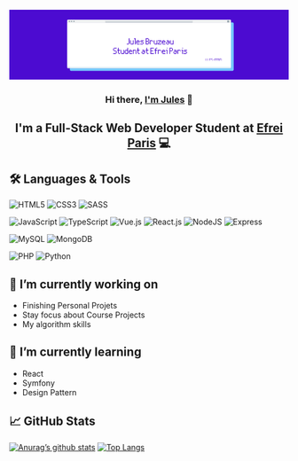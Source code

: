 ![Banner](Banner.png)

<h3 align="center">
  Hi there, <a href="https://www.linkedin.com/in/jules-bruzeau/" target="_blank" rel="noreferrer">I'm Jules</a> 👋
</h3>

<h2 align="center">
  I'm a Full-Stack Web Developer Student at <a href="https://www.efrei.fr/" target="_blank" rel="noreferrer">Efrei Paris</a> 💻
</h2>


## 🛠 Languages & Tools

![HTML5](https://img.shields.io/badge/html5-%23E34F26.svg?style=for-the-badge&logo=html5&logoColor=white)
![CSS3](https://img.shields.io/badge/css3-%231572B6.svg?style=for-the-badge&logo=css3&logoColor=white)
![SASS](https://img.shields.io/badge/SASS-hotpink.svg?style=for-the-badge&logo=SASS&logoColor=white)

![JavaScript](https://img.shields.io/badge/javascript-%23323330.svg?style=for-the-badge&logo=javascript&logoColor=%23F7DF1E)
![TypeScript](https://img.shields.io/badge/typescript-%23007ACC.svg?style=for-the-badge&logo=typescript&logoColor=white)
![Vue.js](https://img.shields.io/badge/vuejs-%2335495e.svg?style=for-the-badge&logo=vuedotjs&logoColor=%234FC08D)
![React.js](https://img.shields.io/badge/React-20232A?style=for-the-badge&logo=react&logoColor=61DAFB)
![NodeJS](https://img.shields.io/badge/node.js-6DA55F?style=for-the-badge&logo=node.js&logoColor=white)
![Express](https://img.shields.io/badge/Express.js-404D59?style=for-the-badge)

![MySQL](https://img.shields.io/badge/mysql-%2300f.svg?style=for-the-badge&logo=mysql&logoColor=white)
![MongoDB](https://img.shields.io/badge/MongoDB-%234ea94b.svg?style=for-the-badge&logo=mongodb&logoColor=white)

![PHP](https://img.shields.io/badge/php-%23777BB4.svg?style=for-the-badge&logo=php&logoColor=white)
![Python](https://img.shields.io/badge/python-3670A0?style=for-the-badge&logo=python&logoColor=ffdd54)


## 🔭 I’m currently working on

  - Finishing Personal Projets
  - Stay focus about Course Projects
  - My algorithm skills

## 🌱 I’m currently learning

  - React
  - Symfony
  - Design Pattern

## 📈 GitHub Stats

[![Anurag’s github stats](https://github-readme-stats.vercel.app/api?username=JulesEfrei)](https://github.com/JulesEfrei)
[![Top Langs](https://github-readme-stats.vercel.app/api/top-langs/?username=JulesEfrei&layout=compact)](https://github.com/JulesEfrei)
